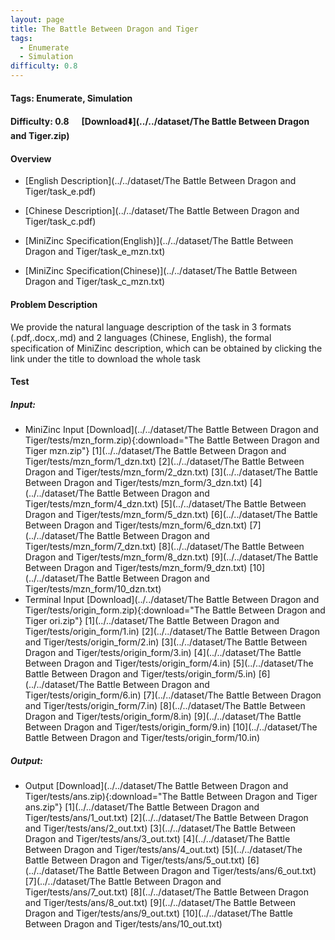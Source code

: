 ```yaml
---
layout: page
title: The Battle Between Dragon and Tiger
tags:
  - Enumerate
  - Simulation
difficulty: 0.8
---
```


#### Tags: Enumerate, Simulation
#### Difficulty: 0.8 &nbsp;&nbsp;&nbsp;&nbsp; [Download⬇️](../../dataset/The Battle Between Dragon and Tiger.zip)
#### Overview
- [English Description](../../dataset/The Battle Between Dragon and Tiger/task_e.pdf)
- [Chinese Description](../../dataset/The Battle Between Dragon and Tiger/task_c.pdf)
- [MiniZinc Specification(English)](../../dataset/The Battle Between Dragon and Tiger/task_e_mzn.txt)

- [MiniZinc Specification(Chinese)](../../dataset/The Battle Between Dragon and Tiger/task_c_mzn.txt)

#### Problem Description
We provide the natural language description of the task in 3 formats (.pdf,.docx,.md) and 2 languages (Chinese, English), the formal specification of MiniZinc description, which can be obtained by clicking the link under the title to download the whole task
#### Test
##### Input:
- MiniZinc Input [Download](../../dataset/The Battle Between Dragon and Tiger/tests/mzn_form.zip){:download="The Battle Between Dragon and Tiger mzn.zip"} [1](../../dataset/The Battle Between Dragon and Tiger/tests/mzn_form/1_dzn.txt) [2](../../dataset/The Battle Between Dragon and Tiger/tests/mzn_form/2_dzn.txt) [3](../../dataset/The Battle Between Dragon and Tiger/tests/mzn_form/3_dzn.txt) [4](../../dataset/The Battle Between Dragon and Tiger/tests/mzn_form/4_dzn.txt) [5](../../dataset/The Battle Between Dragon and Tiger/tests/mzn_form/5_dzn.txt) [6](../../dataset/The Battle Between Dragon and Tiger/tests/mzn_form/6_dzn.txt) [7](../../dataset/The Battle Between Dragon and Tiger/tests/mzn_form/7_dzn.txt) [8](../../dataset/The Battle Between Dragon and Tiger/tests/mzn_form/8_dzn.txt) [9](../../dataset/The Battle Between Dragon and Tiger/tests/mzn_form/9_dzn.txt) [10](../../dataset/The Battle Between Dragon and Tiger/tests/mzn_form/10_dzn.txt) 
- Terminal Input [Download](../../dataset/The Battle Between Dragon and Tiger/tests/origin_form.zip){:download="The Battle Between Dragon and Tiger ori.zip"} [1](../../dataset/The Battle Between Dragon and Tiger/tests/origin_form/1.in) [2](../../dataset/The Battle Between Dragon and Tiger/tests/origin_form/2.in) [3](../../dataset/The Battle Between Dragon and Tiger/tests/origin_form/3.in) [4](../../dataset/The Battle Between Dragon and Tiger/tests/origin_form/4.in) [5](../../dataset/The Battle Between Dragon and Tiger/tests/origin_form/5.in) [6](../../dataset/The Battle Between Dragon and Tiger/tests/origin_form/6.in) [7](../../dataset/The Battle Between Dragon and Tiger/tests/origin_form/7.in) [8](../../dataset/The Battle Between Dragon and Tiger/tests/origin_form/8.in) [9](../../dataset/The Battle Between Dragon and Tiger/tests/origin_form/9.in) [10](../../dataset/The Battle Between Dragon and Tiger/tests/origin_form/10.in) 

##### Output:
- Output [Download](../../dataset/The Battle Between Dragon and Tiger/tests/ans.zip){:download="The Battle Between Dragon and Tiger ans.zip"} [1](../../dataset/The Battle Between Dragon and Tiger/tests/ans/1_out.txt) [2](../../dataset/The Battle Between Dragon and Tiger/tests/ans/2_out.txt) [3](../../dataset/The Battle Between Dragon and Tiger/tests/ans/3_out.txt) [4](../../dataset/The Battle Between Dragon and Tiger/tests/ans/4_out.txt) [5](../../dataset/The Battle Between Dragon and Tiger/tests/ans/5_out.txt) [6](../../dataset/The Battle Between Dragon and Tiger/tests/ans/6_out.txt) [7](../../dataset/The Battle Between Dragon and Tiger/tests/ans/7_out.txt) [8](../../dataset/The Battle Between Dragon and Tiger/tests/ans/8_out.txt) [9](../../dataset/The Battle Between Dragon and Tiger/tests/ans/9_out.txt) [10](../../dataset/The Battle Between Dragon and Tiger/tests/ans/10_out.txt) 

